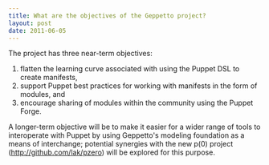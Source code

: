 ```yaml
---
title: What are the objectives of the Geppetto project?
layout: post 
date: 2011-06-05
---
```

The project has three near-term objectives:

1. flatten the learning curve associated with using the Puppet DSL to create manifests,
1. support Puppet best practices for working with manifests in the form of modules, and
1. encourage sharing of modules within the community using the Puppet Forge.

A longer-term objective will be to make it easier for a wider range of tools to interoperate with Puppet
by using Geppetto's modeling foundation as a means of interchange; potential synergies with
the new p(0) project (http://github.com/lak/pzero) will be explored for this purpose.
